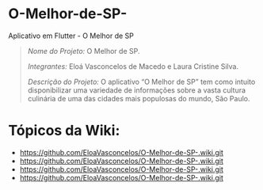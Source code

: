# O-Melhor-de-SP-
Aplicativo em Flutter - O Melhor de SP

> *Nome do Projeto:* O Melhor de SP.
> 
> *Integrantes:* Eloá Vasconcelos de Macedo e Laura Cristine Silva.
> 
> *Descrição do Projeto:* O aplicativo “O Melhor de SP” tem como intuito disponibilizar uma variedade de informações sobre a vasta cultura culinária de uma das cidades mais populosas do mundo, São Paulo. 
> 
# Tópicos da Wiki:
- https://github.com/EloaVasconcelos/O-Melhor-de-SP-.wiki.git
- https://github.com/EloaVasconcelos/O-Melhor-de-SP-.wiki.git
- https://github.com/EloaVasconcelos/O-Melhor-de-SP-.wiki.git
- https://github.com/EloaVasconcelos/O-Melhor-de-SP-.wiki.git





